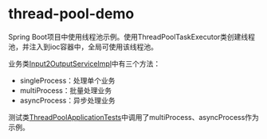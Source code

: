 # thread-pool-demo
Spring Boot项目中使用线程池示例。使用ThreadPoolTaskExecutor类创建线程池，并注入到ioc容器中，全局可使用该线程池。

业务类[Input2OutputServiceImpl](https://github.com/AnizOoalGown/thread-pool-demo/blob/master/src/main/java/club/nazarick/threadpool/service/impl/Input2OutputServiceImpl.java)中有三个方法：

- singleProcess：处理单个业务
- multiProcess：批量处理业务
- asyncProcess：异步处理业务

测试类[ThreadPoolApplicationTests](https://github.com/AnizOoalGown/thread-pool-demo/blob/master/src/test/java/club/nazarick/threadpool/ThreadPoolApplicationTests.java)中调用了multiProcess、asyncProcess作为示例。